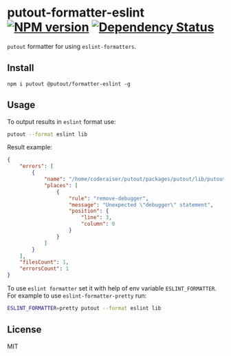 # putout-formatter-eslint [![NPM version][NPMIMGURL]][NPMURL] [![Dependency Status][DependencyStatusIMGURL]][DependencyStatusURL]

[NPMIMGURL]: https://img.shields.io/npm/v/@putout/formatter-eslint.svg?style=flat&longCache=true
[NPMURL]: https://npmjs.org/package/@putout/formatter-eslint "npm"
[DependencyStatusURL]: https://david-dm.org/coderaiser/putout?path=packages/formatter-eslint
[DependencyStatusIMGURL]: https://david-dm.org/coderaiser/putout.svg?path=packages/formatter-eslint

`putout` formatter for using `eslint-formatters`.

## Install

```
npm i putout @putout/formatter-eslint -g
```

## Usage

To output results in `eslint` format use:

```sh
putout --format eslint lib
```

Result example:

```json
{
    "errors": [
        {
            "name": "/home/coderaiser/putout/packages/putout/lib/putout.js",
            "places": [
                {
                    "rule": "remove-debugger",
                    "message": "Unexpected \"debugger\" statement",
                    "position": {
                        "line": 3,
                        "column": 0
                    }
                }
            ]
        }
    ],
    "filesCount": 1,
    "errorsCount": 1
}
```

To use `eslint formatter` set it with help of env variable `ESLINT_FORMATTER`.
For example to use `eslint-formatter-pretty` run:

```sh
ESLINT_FORMATTER=pretty putout --format eslint lib
```

## License

MIT

